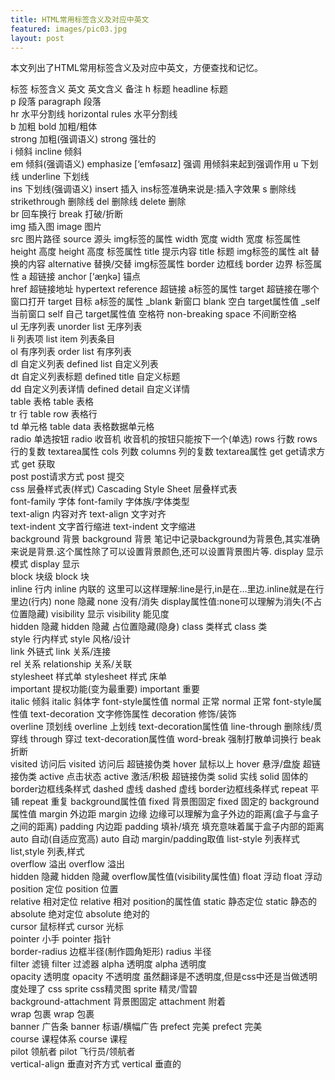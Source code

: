 ```yaml
---
title: HTML常用标签含义及对应中英文
featured: images/pic03.jpg
layout: post
---
```


<p>本文列出了HTML常用标签含义及对应中英文，方便查找和记忆。</p>

标签	标签含义	英文	英文含义	备注
h	标题	headline	标题	 
p	段落	paragraph	段落	 
hr	水平分割线	horizontal rules	水平分割线	 
b	加粗	bold	加粗/粗体	 
strong	加粗(强调语义)	strong	强壮的	 
i	倾斜	incline	倾斜	 
em	倾斜(强调语义)	emphasize [‘emfəsaɪz]	强调	用倾斜来起到强调作用
u	下划线	underline	下划线	 
ins	下划线(强调语义)	insert	插入	ins标签准确来说是:插入字效果
s	删除线	strikethrough	删除线	
del	删除线	delete	删除	 
br	回车换行	break	打破/折断	 
img	插入图	image	图片	 
src	图片路径	source	源头	img标签的属性
width	宽度	width	宽度	标签属性
height	高度	height	高度	标签属性
title	提示内容	title	标题	img标签的属性
alt	替换的内容	alternative	替换/交替	img标签属性
border	边框线	border	边界	标签属性
a	超链接	anchor  [‘æŋkə]	锚点	 
href	超链接地址	hypertext reference	超链接	a标签的属性
target	超链接在哪个窗口打开	target	目标	a标签的属性
_blank	新窗口	blank	空白	target属性值
_self	当前窗口	self	自己	target属性值
空格符	non-breaking space	不间断空格	
ul	无序列表	unorder list	无序列表	 
li	列表项	list item	列表条目	 
ol	有序列表	order list	有序列表	 
dl	自定义列表	defined list	自定义列表	 
dt	自定义列表标题	defined title	自定义标题	
dd	自定义列表详情	defined detail	自定义详情	 
table	表格	table	表格	 
tr	行	table row	表格行	 
td	单元格	table data	表格数据单元格	 
radio	单选按钮	radio	收音机	收音机的按钮只能按下一个(单选)
rows	行数	rows	行的复数	textarea属性
cols	列数	columns	列的复数	textarea属性
get	get请求方式	get	获取	 
post	post请求方式	post	提交	
css	层叠样式表(样式)	Cascading Style Sheet	层叠样式表	 
font-family	字体	font-family	字体族/字体类型	 
text-align	内容对齐	text-align	文字对齐	 
text-indent	文字首行缩进	text-indent	文字缩进	 
background	背景	background	背景	笔记中记录background为背景色,其实准确来说是背景.这个属性除了可以设置背景颜色,还可以设置背景图片等.
display	显示模式	display	显示	 
block	块级	block	块	 
inline	行内	inline	内联的	这里可以这样理解:line是行,in是在…里边.inline就是在行里边(行内)
none	隐藏	none	没有/消失	display属性值:none可以理解为消失(不占位置隐藏)
visibility	显示	visibility	能见度	 
hidden	隐藏	hidden	隐藏	占位置隐藏(隐身)
class	类样式	class	类	 
style	行内样式	style	风格/设计	 
link	外链式	link	关系/连接	 
rel	关系	relationship	关系/关联	
stylesheet	样式单	stylesheet	样式  床单	
important	提权功能(变为最重要)	important	重要	 
italic	倾斜	italic	斜体字	font-style属性值
normal	正常	normal	正常	font-style属性值
text-decoration	文字修饰属性	decoration	修饰/装饰	 
overline	顶划线	overline	上划线	text-decoration属性值
line-through	删除线/贯穿线	through	穿过	text-decoration属性值
word-break	强制打散单词换行	beak	折断	
visited	访问后	visited	访问后	超链接伪类
hover	鼠标以上	hover	悬浮/盘旋	超链接伪类
active	点击状态	active	激活/积极	超链接伪类
solid	实线	solid	固体的	border边框线条样式
dashed	虚线	dashed	虚线	border边框线条样式
repeat	平铺	repeat	重复	background属性值
fixed	背景图固定	fixed	固定的	background属性值
margin	外边距	margin	边缘	边缘可以理解为盒子外边的距离(盒子与盒子之间的距离)
padding	内边距	padding	填补/填充	填充意味着属于盒子内部的距离
auto	自动(自适应宽高)	auto	自动	margin/padding取值
list-style	列表样式	list,style	列表,样式	 
overflow	溢出	overflow	溢出	 
hidden	隐藏	hidden	隐藏	overflow属性值(visibility属性值)
float	浮动	float	浮动	
position	定位	position	位置	 
relative	相对定位	relative	相对	position的属性值
static	静态定位	static	静态的	 
absolute	绝对定位	absolute	绝对的	 
cursor	鼠标样式	cursor	光标	 
pointer	小手	pointer	指针	 
border-radius	边框半径(制作圆角矩形)	radius	半径	
filter	滤镜	filter	过滤器	
alpha	透明度	alpha	透明度	 
opacity	透明度	opacity	不透明度	虽然翻译是不透明度,但是css中还是当做透明度处理了
css sprite	css精灵图	sprite	精灵/雪碧	 
background-attachment	背景图固定	attachment	附着	 
wrap	包裹	wrap	包裹	 
banner	广告条	banner	标语/横幅广告	
prefect	完美	prefect	完美	 
course	课程体系	course	课程	
pilot	领航者	pilot	飞行员/领航者	 
vertical-align	垂直对齐方式	vertical	垂直的	